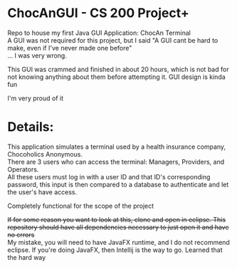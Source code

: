 # ChocAnGUI - CS 200 Project+
 Repo to house my first Java GUI Application: ChocAn Terminal  
 A GUI was not required for this project, but I said "A GUI cant be hard to make, even if I've never made one before"  
 ... I was very wrong.  
 
 This GUI was crammed and finished in about 20 hours, which is not bad for not knowing anything about them before attempting it. GUI design is kinda fun  
 
 I'm very proud of it  
 
 # Details:
 This application simulates a terminal used by a health insurance company, Chocoholics Anonymous.  
 There are 3 users who can access the terminal: Managers, Providers, and Operators.  
 All these users must log in with a user ID and that ID's corresponding password, this input is then compared to a database to authenticate and let the user's have access. 

Completely functional for the scope of the project
 
 
 ~~If for some reason you want to look at this, clone and open in eclipse. This repository should have all dependencies necessary to just open it and have no errors~~  
 My mistake, you will need to have JavaFX runtime, and I do not recommend eclipse. If you're doing JavaFX, then Intellij is the way to go. Learned that the hard way
 
 
 
 
